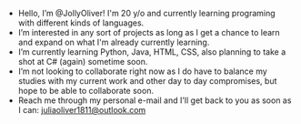 - Hello, I’m @JollyOliver! I'm 20 y/o and currently learning programing with different kinds of languages.
- I’m interested in any sort of projects as long as I get a chance to learn and expand on what I'm already currently learning.
- I’m currently learning Python, Java, HTML, CSS, also planning to take a shot at C# (again) sometime soon.
- I’m not looking to collaborate right now as I do have to balance my studies with my current work and other day to day compromises, but hope to be able to collaborate soon.
- Reach me through my personal e-mail and I'll get back to you as soon as I can: juliaoliver1811@outlook.com

<!---
JollyOliver/JollyOliver is a ✨ special ✨ repository because its `README.md` (this file) appears on your GitHub profile.
You can click the Preview link to take a look at your changes.
--->

